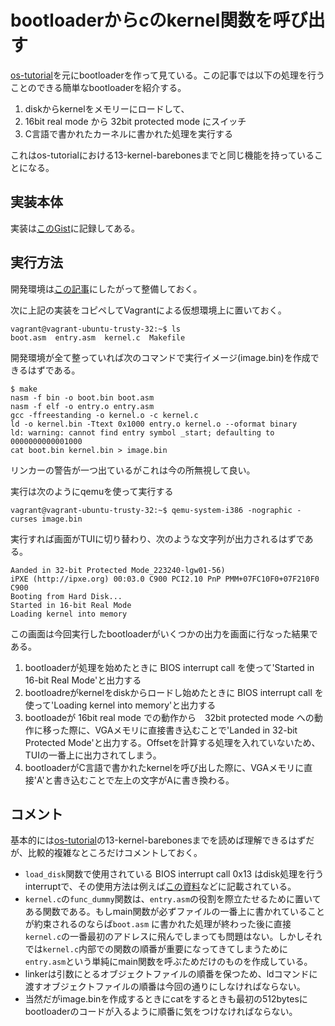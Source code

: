 # bootloaderからcのkernel関数を呼び出す

[os-tutorial](https://github.com/cfenollosa/os-tutorial)を元にbootloaderを作って見ている。この記事では以下の処理を行うことのできる簡単なbootloaderを紹介する。

1. diskからkernelをメモリーにロードして、
1. 16bit real mode から 32bit protected mode にスイッチ
1. C言語で書かれたカーネルに書かれた処理を実行する

これはos-tutorialにおける13-kernel-barebonesまでと同じ機能を持っていることになる。

## 実装本体

実装は[このGist](https://gist.github.com/Ktakuya332C/413a3b877b86fd1d39010738f6d06f6f)に記録してある。

## 実行方法

開発環境は[この記事](../build/debug-bootloader-on-mac.html)にしたがって整備しておく。

次に上記の実装をコピペしてVagrantによる仮想環境上に置いておく。

```
vagrant@vagrant-ubuntu-trusty-32:~$ ls
boot.asm  entry.asm  kernel.c  Makefile
```

開発環境が全て整っていれば次のコマンドで実行イメージ(image.bin)を作成できるはずである。

```
$ make
nasm -f bin -o boot.bin boot.asm
nasm -f elf -o entry.o entry.asm
gcc -ffreestanding -o kernel.o -c kernel.c
ld -o kernel.bin -Ttext 0x1000 entry.o kernel.o --oformat binary
ld: warning: cannot find entry symbol _start; defaulting to 0000000000001000
cat boot.bin kernel.bin > image.bin
```

リンカーの警告が一つ出ているがこれは今の所無視して良い。

実行は次のようにqemuを使って実行する

```
vagrant@vagrant-ubuntu-trusty-32:~$ qemu-system-i386 -nographic -curses image.bin
```

実行すれば画面がTUIに切り替わり、次のような文字列が出力されるはずである。

```
Aanded in 32-bit Protected Mode_223240-lgw01-56)
iPXE (http://ipxe.org) 00:03.0 C900 PCI2.10 PnP PMM+07FC10F0+07F210F0 C900
Booting from Hard Disk...
Started in 16-bit Real Mode
Loading kernel into memory
```

この画面は今回実行したbootloaderがいくつかの出力を画面に行なった結果である。

1. bootloaderが処理を始めたときに BIOS interrupt call を使って'Started in 16-bit Real Mode'と出力する
1. bootloadreがkernelをdiskからロードし始めたときに BIOS interrupt call を使って'Loading kernel into memory'と出力する
1. bootloadeが 16bit real mode での動作から　32bit protected mode への動作に移った際に、VGAメモリに直接書き込むことで'Landed in 32-bit Protected Mode'と出力する。Offsetを計算する処理を入れていないため、TUIの一番上に出力されてしまう。
1. bootloaderがC言語で書かれたkernelを呼び出した際に、VGAメモリに直接'A'と書き込むことで左上の文字がAに書き換わる。

## コメント

基本的には[os-tutorial](https://github.com/cfenollosa/os-tutorial)の13-kernel-barebonesまでを読めば理解できるはずだが、比較的複雑なところだけコメントしておく。

- `load_disk`関数で使用されている BIOS interrupt call 0x13 はdisk処理を行うinterruptで、その使用方法は例えば[この資料](http://stanislavs.org/helppc/int_13-2.html)などに記載されている。
- `kernel.c`の`func_dummy`関数は、`entry.asm`の役割を際立たせるために置いてある関数である。もしmain関数が必ずファイルの一番上に書かれていることが約束されるのならば`boot.asm` に書かれた処理が終わった後に直接`kernel.c`の一番最初のアドレスに飛んでしまっても問題はない。しかしそれでは`kernel.c`内部での関数の順番が重要になってきてしまうために`entry.asm`という単純にmain関数を呼ぶためだけのものを作成している。
- linkerは引数にとるオブジェクトファイルの順番を保つため、ldコマンドに渡すオブジェクトファイルの順番は今回の通りにしなければならない。
- 当然だがimage.binを作成するときにcatをするときも最初の512bytesにbootloaderのコードが入るように順番に気をつけなければならない。
